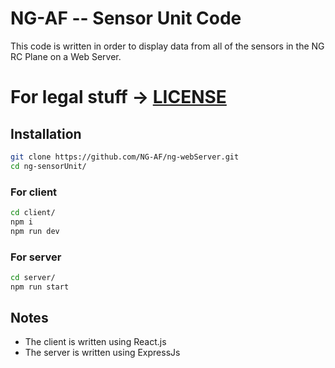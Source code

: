 # NG-AF -- Sensor Unit Code
This code is written in order to display data from all of the sensors in the NG RC Plane on a Web Server.

# For legal stuff -> [LICENSE](./LICENSE.md)

## Installation

```bash
git clone https://github.com/NG-AF/ng-webServer.git
cd ng-sensorUnit/
```


### For client
```bash
cd client/
npm i
npm run dev
```

### For server
```bash
cd server/
npm run start
```

## Notes
- The client is written using React.js
- The server is written using ExpressJs